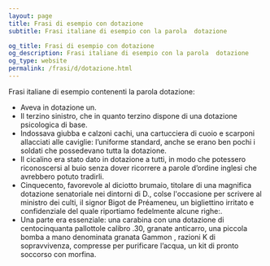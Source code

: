 ```yaml
---
layout: page
title: Frasi di esempio con dotazione 
subtitle: Frasi italiane di esempio con la parola  dotazione

og_title: Frasi di esempio con dotazione 
og_description: Frasi italiane di esempio con la parola  dotazione
og_type: website
permalink: /frasi/d/dotazione.html
---
```


Frasi italiane di esempio contenenti la parola dotazione:


- Aveva in dotazione un.
- Il terzino sinistro, che in quanto terzino dispone di una dotazione psicologica di base.
- Indossava giubba e calzoni cachi, una cartucciera di cuoio e scarponi allacciati alle caviglie: l’uniforme standard, anche se erano ben pochi i soldati che possedevano tutta la dotazione.
- Il cicalino era stato dato in dotazione a tutti, in modo che potessero riconoscersi al buio senza dover ricorrere a parole d’ordine inglesi che avrebbero potuto tradirli.
- Cinquecento, favorevole al diciotto brumaio, titolare di una magnifica dotazione senatoriale nei dintorni di D., colse l'occasione per scrivere al ministro dei culti, il signor Bigot de Préameneu, un bigliettino irritato e confidenziale del quale riportiamo fedelmente alcune righe:.
- Una parte era essenziale: una carabina con una dotazione di centocinquanta pallottole calibro .30, granate anticarro, una piccola bomba a mano denominata granata Gammon , razioni K di sopravvivenza, compresse per purificare l’acqua, un kit di pronto soccorso con morfina.
